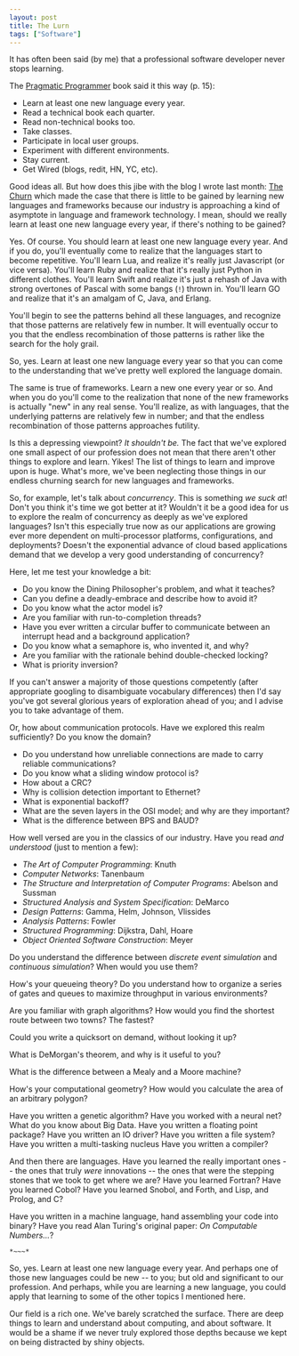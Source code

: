 ```yaml
---
layout: post
title: The Lurn
tags: ["Software"]
---
```

It has often been said (by me) that a professional software developer never stops learning.

The [Pragmatic Programmer](https://www.amazon.com/Pragmatic-Programmer-Journeyman-Master/dp/020161622X/) book said it this way (p. 15):

 * Learn at least one new language every year.
 * Read a technical book each quarter.
 * Read non-technical books too.
 * Take classes.
 * Participate in local user groups.
 * Experiment with different environments.
 * Stay current.
 * Get Wired (blogs, redit, HN, YC, etc). 

Good ideas all.  But how does this jibe with the blog I wrote last month: [The Churn](http://blog.cleancoder.com/uncle-bob/2016/07/27/TheChurn.html) which made the case that there is little to be gained by learning new languages and frameworks because our industry is approaching a kind of asymptote in language and framework technology.  I mean, should we really learn at least one new language every year, if there's nothing to be gained?

Yes.  Of course.  You should learn at least one new language every year.  And if you do, you'll eventually come to realize that the languages start to become repetitive.  You'll learn Lua, and realize it's really just Javascript (or vice versa).  You'll learn Ruby and realize that it's really just Python in different clothes.  You'll learn Swift and realize it's just a rehash of Java with strong overtones of Pascal with some bangs (`!`) thrown in.  You'll learn GO and realize that it's an amalgam of C, Java, and Erlang.  

You'll begin to see the patterns behind all these languages, and recognize that those patterns are relatively few in number.  It will eventually occur to you that the endless recombination of those patterns is rather like the search for the holy grail.

So, yes.  Learn at least one new language every year so that you can come to the understanding that we've pretty well explored the language domain.  

The same is true of frameworks.  Learn a new one every year or so.  And when you do you'll come to the realization that none of the new frameworks is actually "new" in any real sense.  You'll realize, as with languages, that the underlying patterns are relatively few in number; and that the endless recombination of those patterns approaches futility.

Is this a depressing viewpoint?  _It shouldn't be._  The fact that we've explored one small aspect of our profession does not mean that there aren't other things to explore and learn.  Yikes!  The list of things to learn and improve upon is huge.  What's more, we've been neglecting those things in our endless churning search for new languages and frameworks.  

So, for example, let's talk about _concurrency_.  This is something _we suck at_!  Don't you think it's time we got better at it?  Wouldn't it be a good idea for us to explore the realm of concurrency as deeply as we've explored languages?  Isn't this especially true now as our applications are growing ever more dependent on multi-processor platforms, configurations, and deployments?  Doesn't the exponential advance of cloud based applications demand that we develop a very good understanding of concurrency?

Here, let me test your knowledge a bit:

 * Do you know the Dining Philosopher's problem, and what it teaches?
 * Can you define a deadly-embrace and describe how to avoid it?
 * Do you know what the actor model is?
 * Are you familiar with run-to-completion threads?
 * Have you ever written a circular buffer to communicate between an interrupt head and a background application?
 * Do you know what a semaphore is, who invented it, and why?
 * Are you familiar with the rationale behind double-checked locking?
 * What is priority inversion?

If you can't answer a majority of those questions competently (after appropriate googling to disambiguate vocabulary differences) then I'd say you've got several glorious years of exploration ahead of you; and I advise you to take advantage of them.

Or, how about communication protocols.  Have we explored this realm sufficiently?  Do you know the domain?

 * Do you understand how unreliable connections are made to carry reliable communications?
 * Do you know what a sliding window protocol is?
 * How about a CRC?
 * Why is collision detection important to Ethernet?
 * What is exponential backoff?
 * What are the seven layers in the OSI model; and why are they important?
 * What is the difference between BPS and BAUD?

How well versed are you in the classics of our industry.  Have you read _and understood_ (just to mention a few):

 * _The Art of Computer Programming_: Knuth
 * _Computer Networks_: Tanenbaum
 * _The Structure and Interpretation of Computer Programs_: Abelson and Sussman
 * _Structured Analysis and System Specification_: DeMarco
 * _Design Patterns_: Gamma, Helm, Johnson, Vlissides
 * _Analysis Patterns_: Fowler
 * _Structured Programming_: Dijkstra, Dahl, Hoare
 * _Object Oriented Software Construction_: Meyer

Do you understand the difference between _discrete event simulation_ and _continuous simulation_?  When would you use them?

How's your queueing theory?  Do you understand how to organize a series of gates and queues to maximize throughput in various environments?  

Are you familiar with graph algorithms?  How would you find the shortest route between two towns?  The fastest?  

Could you write a quicksort on demand, without looking it up?

What is DeMorgan's theorem, and why is it useful to you?

What is the difference between a Mealy and a Moore machine?

How's your computational geometry?  How would you calculate the area of an arbitrary polygon?

Have you written a genetic algorithm?
Have you worked with a neural net?
What do you know about Big Data.
Have you written a floating point package?
Have you written an IO driver?
Have you written a file system?
Have you written a multi-tasking nucleus
Have you written a compiler?

And then there are languages.  Have you learned the really important ones -- the ones that truly _were_ innovations -- the ones that were the stepping stones that we took to get where we are?  Have you learned Fortran?  Have you learned Cobol?  Have you learned Snobol, and Forth, and Lisp, and Prolog, and C? 

Have you written in a machine language, hand assembling your code into binary?  Have you read Alan Turing's original paper: _On Computable Numbers..._?

`*~~~*`

So, yes.  Learn at least one new language every year.  And perhaps one of those new languages could be new -- to you; but old and significant to our profession.  And perhaps, while you are learning a new language, you could apply that learning to some of the other topics I mentioned here.  

Our field is a rich one.  We've barely scratched the surface.  There are deep things to learn and understand about computing, and about software.  It would be a shame if we never truly explored those depths because we kept on being distracted by shiny objects. 



